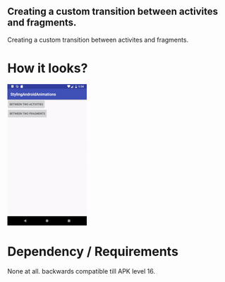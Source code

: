 ## Creating a custom transition between activites and fragments.

Creating a custom transition between activites and fragments.


# How it looks?
![alt text](https://github.com/sahilpatel14/StylingAndroidAnimations/blob/simple-animation-part-3-animationset/simple-animation-part-3-animationset.gif)

# Dependency / Requirements

None at all. backwards compatible till APK level 16.
